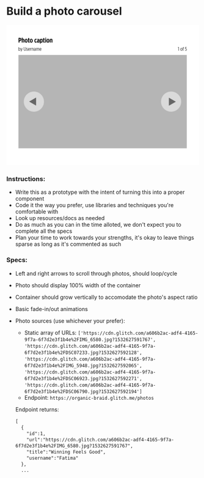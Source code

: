# Build a photo carousel

![mock](https://github.com/huyhong/photo_carousel/raw/master/photo_carousel_mock.png)

### Instructions:
* Write this as a prototype with the intent of turning this into a proper component
* Code it the way you prefer, use libraries and techniques you're comfortable with
* Look up resources/docs as needed
* Do as much as you can in the time alloted, we don't expect you to complete all the specs
* Plan your time to work towards your strengths, it's okay to leave things sparse as long as it's commented as such

### Specs:
* Left and right arrows to scroll through photos, should loop/cycle
* Photo should display 100% width of the container
* Container should grow vertically to accomodate the photo's aspect ratio
* Basic fade-in/out animations
* Photo sources (use whichever your prefer):
  * Static array of URLs: `['https://cdn.glitch.com/a606b2ac-adf4-4165-9f7a-6f7d2e3f1b4e%2FIMG_6580.jpg?1532627591767', 'https://cdn.glitch.com/a606b2ac-adf4-4165-9f7a-6f7d2e3f1b4e%2FDSC07233.jpg?1532627592128', 'https://cdn.glitch.com/a606b2ac-adf4-4165-9f7a-6f7d2e3f1b4e%2FIMG_5948.jpg?1532627592065', 'https://cdn.glitch.com/a606b2ac-adf4-4165-9f7a-6f7d2e3f1b4e%2FDSC06923.jpg?1532627592271', 'https://cdn.glitch.com/a606b2ac-adf4-4165-9f7a-6f7d2e3f1b4e%2FDSC06790.jpg?1532627592194']`
  * Endpoint: `https://organic-braid.glitch.me/photos`
  
  Endpoint returns:
  ```
  [
    {
      "id":1,
      "url":"https://cdn.glitch.com/a606b2ac-adf4-4165-9f7a-6f7d2e3f1b4e%2FIMG_6580.jpg?1532627591767",
      "title":"Winning Feels Good",
      "username":"Fatima"
    },
    ...
```
